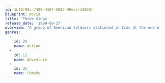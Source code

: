 ```yaml
---
id: 1bf6f99c-7406-4107-9833-99edcf35808f
blueprint: movie
title: 'Three Kings'
release_date: '1999-09-27'
overview: "A group of American soldiers stationed in Iraq at the end of the Gulf War find a map they believe will take them to a huge cache of stolen Kuwaiti gold hidden near their base, and they embark on a secret mission that's destined to change everything."
genres:
  -
    id: 28
    name: Action
  -
    id: 12
    name: Adventure
  -
    id: 35
    name: Comedy
---
```

